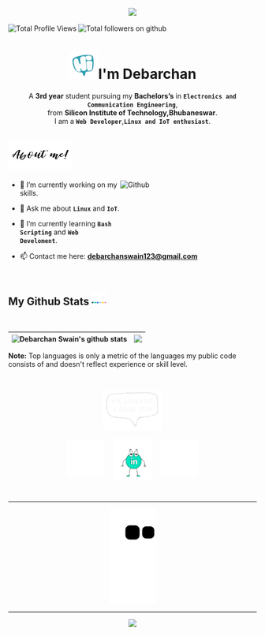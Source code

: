 <p align="center">
  <img src="https://readme-typing-svg.herokuapp.com?color=1F6EEA&size=42&width=900&height=100&lines=The+five+boxing+wizards+jump+quickly;How+vexingly+quick+daft+zebras+jump" />
</p>

<!--![Website](https://komarev.com/ghpvc/?username=djswain09&label=Profile%20views&color=0e75b6&style=flat)-->
<!--![Website](https://img.shields.io/github/followers/djswain09?style=social)-->

<p align="left">
<img src="https://komarev.com/ghpvc/?username=djswain09&label=Profile%20views&color=0e75b6&style=flat" alt="Total Profile Views" />
<img src="https://img.shields.io/github/followers/djswain09?style=social" alt="Total followers on github" />
</p> 





<h1 align="center"><img src="https://github.com/djswain9/djswain9/blob/main/gif/hi.webp" 
         alt="Hi"
         height="55"
         width="60" />I'm Debarchan
</h1>

<p align="center">A <strong>3rd year</strong> student pursuing my <strong>Bachelors’s</strong> in <code><strong>Electronics and Communication Engineering</strong></code>,<br>from <strong>Silicon Institute of Technology,Bhubaneswar</strong>.<br>I am a <code><strong>Web Developer</strong></code>,<code><strong>Linux and IoT enthusiast</strong></code>.
</p>





<h2> <img src="https://github.com/djswain9/djswain9/blob/main/gif/aboutMe.webp" height="60" width="130" alt="About Me"/> </h2>

<img width="55%" align="right" alt="Github" src="https://raw.githubusercontent.com/onimur/.github/master/.resources/git-header.svg" />


- 🔭 I’m currently working on my skills.

- 💬 Ask me about <code><strong>Linux</code></strong> and <code><strong>IoT</strong></code>.

- 🌱 I’m currently learning <code><strong>Bash Scripting</strong></code> and <code><strong>Web Develoment</strong></code>.

- 📫 Contact me here: **debarchanswain123@gmail.com**

<br>




<h2>My Github Stats <img src="https://github.com/djswain9/djswain9/blob/main/gif/stats.webp" height="25" width="30" /></h2>
<br>
  
| <img align="center" src="https://github-readme-stats-pat-3.vercel.app/api?username=djswain09&show_icons=true&include_all_commits=true&theme=tokyonight&hide_border=true" alt="Debarchan Swain's github stats" /> | <img align="center" src="https://github-readme-stats-pat-3.vercel.app/api/top-langs/?username=djswain09&layout=defult&theme=tokyonight&hide_border=true" /> |
| --- | --- |

**Note:** Top languages is only a metric of the languages my public code consists of and doesn't reflect experience or skill level.



<!--
<p>
  <a>
    <img height="150" src="https://github-readme-stats-pat-3.vercel.app/api?username=djswain09&show_icons=true&include_all_commits=true&theme=tokyonight&hide_border=true" alt="Debarchan Swain's github stats" />
    <img height="150" src="https://github-readme-stats-pat-3.vercel.app/api/top-langs/?username=djswain09&langs_count=7&theme=tokyonight&hide_border=true" />
  </a>
</p>
-->

 


<br>


<p align="center"><img src="https://github.com/djswain9/djswain9/blob/main/gif/followme.webp" width="120px" height="80px"/></p>
<p align="center">
<a href="https://twitter.com/DebarchanSwain9" target="_blank"><img align="center" src="https://github.com/djswain9/djswain9/blob/main/gif/twitter.webp" alt="DebarchanSwain9"  width="15%" /></a> &nbsp;&nbsp;&nbsp;
<a href="https://www.linkedin.com/in/debarchan-swain-0511a2191/" target="_blank"><img align="center" src="https://github.com/djswain9/djswain9/blob/main/gif/linkedin.webp" alt="Debarchan Swain" width="15%" /></a>&nbsp;&nbsp;&nbsp;&nbsp;
<a href="https://www.instagram.com/debarchan_swain/" target="_blank"><img align="center" src="https://github.com/djswain9/djswain9/blob/main/gif/instagram.webp" alt="debarchan_swain" width="15%" /></a>
</p>
<br>


<hr>
<p align="center">
  <img src="https://github.com/djswain09/djswain09/blob/output/github-contribution-grid-snake.svg" alt="snake">
</p>
<hr>

<p align="center">
  <img src="https://readme-typing-svg.herokuapp.com/?center=true&vCenter=true&color=1F6EEA&width=800&lines=This+page+is+best+viewed+in+dark+mode.;Now+we+both+probably+need+to+get+back+to+coding+💻.;Hope+you+enjoy!" />
</p>








<!--
https://media2.giphy.com/media/J4I1yCJJa37HkWjgoE/giphy.gif?cid=ecf05e47oq8blwo8ubsvyf2yz9nyj53uzwxmzrb6445mac3j&rid=giphy.gif&ct=s  

https://media3.giphy.com/media/kd3p781G0tgn3EH3nD/giphy.gif?cid=ecf05e47te63etcqc3shpfrwb6cy2cpmaj5r38oeazgqkx67&rid=giphy.gif&ct=s

<p align="center"><img src="https://media2.giphy.com/media/grNkIEN4dkiMXFLIE9/100.webp?cid=ecf05e473b11pr687e7e9tcucr30lrx6lks8xug18wok4m6u&rid=100.webp&ct=s" height="40px" /></p>
--this is for social media


____facebook gif__________
https://media4.giphy.com/media/ThgV8XsPhQXFzXncMV/200w.webp?cid=ecf05e478ij3zkqqbgkcfqi81kixt1h0l343p5lcoww7p4dq&rid=200w.webp&ct=s



______whatsapp gif______

https://media0.giphy.com/media/aDtS84k1WfYiCwlIxR/200w.webp?cid=ecf05e478ij3zkqqbgkcfqi81kixt1h0l343p5lcoww7p4dq&rid=200w.webp&ct=s



_____social media gif_________

https://media0.giphy.com/media/AyzYjy9JekCHnrai3P/200w.webp?cid=ecf05e47c8n4az1vhc2ikx3jvcyfv2jfm46xi7dvr1shf8um&rid=200w.webp&ct=s

https://media3.giphy.com/media/faWsfcwkzbfZQ3HOac/200.webp?cid=ecf05e47yludncl0bcbjssy6wff1cfjmhrbx2i1vzb3vhy70&rid=200.webp&ct=s

-->










<!--
## 🚀 Languages and Tools:

<p align="left"> 
    <a href="https://www.java.com" target="_blank"> <img src="https://img.icons8.com/color/48/000000/java-coffee-cup-logo.png"/> </a>
    <a href="https://reactjs.org/" target="_blank"> <img src="https://img.icons8.com/color/48/000000/react-native.png"/> </a>
    <a href="https://spring.io/projects/spring-boot" target="_blank"> <img src="https://img.icons8.com/color/48/000000/spring-logo.png"/> </a> 
    <a href="https://developer.mozilla.org/en-US/docs/Web/JavaScript" target="_blank"> <img src="https://img.icons8.com/color/48/000000/javascript.png"/> </a> 
    <a href="https://www.w3.org/html/" target="_blank"> <img src="https://img.icons8.com/color/48/000000/html-5.png"/> </a> 
    <a href="https://www.w3schools.com/css/" target="_blank"> <img src="https://img.icons8.com/color/48/000000/css3.png"/> </a> 
    <a href="https://getbootstrap.com" target="_blank"> <img src="https://img.icons8.com/color/48/000000/bootstrap.png"/> </a> 
    <a href="https://www.python.org" target="_blank"> <img src="https://img.icons8.com/color/48/000000/python.png"/> </a> 
    <a style="padding-right:8px;" href="https://nodejs.org" target="_blank"> <img src="https://img.icons8.com/color/48/000000/nodejs.png"/> </a> 
    <a style="padding-right:8px;" href="https://www.mysql.com/" target="_blank"> <img src="https://img.icons8.com/fluent/50/000000/mysql-logo.png"/> </a>
    <a href="https://www.mongodb.com/" target="_blank"> <img src="https://raw.githubusercontent.com/devicons/devicon/master/icons/mongodb/mongodb-original-wordmark.svg" alt="mongodb" width="48" height="48"/> </a> 
    <a href="https://firebase.google.com/" target="_blank"> <img src="https://img.icons8.com/color/48/000000/firebase.png"/> </a> 
    <a href="https://postman.com" target="_blank"> <img src="https://www.vectorlogo.zone/logos/getpostman/getpostman-icon.svg" alt="postman" width="45" height="45"/> </a>   
    <a href="https://git-scm.com/" target="_blank"> <img src="https://img.icons8.com/color/48/000000/git.png"/> </a> 
    <a href="https://www.jenkins.io" target="_blank"> <img src="https://www.vectorlogo.zone/logos/jenkins/jenkins-icon.svg" alt="jenkins" width="48" height="48"/> </a> 
    <a href="https://redux.js.org" target="_blank"> <img src="https://img.icons8.com/color/48/000000/redux.png"/> </a>
    <a href="https://expressjs.com" target="_blank"> <img src="https://raw.githubusercontent.com/devicons/devicon/master/icons/express/express-original-wordmark.svg" alt="express" width="40" height="40"/> </a>
</p>


-->














<!--

## Skilled in

### Languages:

<code><img src="https://raw.githubusercontent.com/shambashib20/shambashib20/master/java.png" height="30"></code>
<code><img src="https://raw.githubusercontent.com/soumyadip007/soumyadip007/master/img/pl/js.png" height="30"></code>
<code><img src="https://raw.githubusercontent.com/soumyadip007/soumyadip007/master/img/pl/ts.png" height="30"></code>
<code><img src="https://raw.githubusercontent.com/soumyadip007/soumyadip007/master/img/pl/python.png" height="30"></code>

### Web Developement
<code><img src="https://raw.githubusercontent.com/soumyadip007/soumyadip007/master/img/web/ui/html.png" height="30"></code>
<code><img src="https://raw.githubusercontent.com/soumyadip007/soumyadip007/master/img/web/ui/css.png" height="30"></code>
<code><img src="https://raw.githubusercontent.com/soumyadip007/soumyadip007/master/img/web/ui/bt.jpg" height="30"></code>
<code><img src="https://upload.wikimedia.org/wikipedia/commons/thumb/a/a7/React-icon.svg/1200px-React-icon.svg.png" height="30"></code>
<code><img src="https://raw.githubusercontent.com/soumyadip007/soumyadip007/master/img/web/ui/jq.jpg" height="30"></code>
<code><img src="https://raw.githubusercontent.com/soumyadip007/soumyadip007/master/img/web/ui/redux.png" height="30"></code>

#### Backend/Server:

<code><img src="https://upload.wikimedia.org/wikipedia/commons/d/d9/Node.js_logo.svg" height="30"></code>
<code><img src="https://encrypted-tbn0.gstatic.com/images?q=tbn:ANd9GcR0syl-pMTbiJQw4yW4R0Ll8A3a-K8jAw2M_Q&usqp=CAU" height="30"></code>

#### Database:

<code><img src="https://raw.githubusercontent.com/soumyadip007/soumyadip007/master/img/db/mysql1.png" height="30"></code>
<code><img src="https://raw.githubusercontent.com/soumyadip007/soumyadip007/master/img/db/mongo.png" height="30"></code>


### Dev-Ops:

<code><img src="https://raw.githubusercontent.com/soumyadip007/soumyadip007/master/img/cloud/git.png" height="30"></code>
<code><img src="https://raw.githubusercontent.com/soumyadip007/soumyadip007/master/img/cloud/github.png" height="30"></code>
<code><img src="https://www.gstatic.com/devrel-devsite/prod/v2210075187f059b839246c2c03840474501c3c6024a99fb78f6293c1b4c0f664/firebase/images/touchicon-180.png" height="30"></code>



## Experience
* 🙇‍♂️ Cybersecurity Intern at Gurugram Police Cyber Cell
* ✌️ Open Source contributor at Swift Code of Summer 2021, GirlScript Summer of Code '21 and GirlScript Winter of Code '21.
* 🧑‍🔬 Exhibitor at West Bengal State Science Expo 2020

  
![GitHub streak stats](https://github-readme-streak-stats.herokuapp.com/?user=shambashib20&theme=dark)  

![Shambashib's Github Stats](https://github-readme-stats.vercel.app/api?username=shambashib20&count_private=true&show_icons=true&theme=dark)

[![trophy](https://github-profile-trophy.vercel.app/?username=shambashib20&theme=darkhub)](https://github.com/shambashib20/github-profile-trophy)



[![Top Langs](https://github-readme-stats.vercel.app/api/top-langs/?username=shambashib20&layout=compact&theme=dark)](https://github.com/shambashib20/github-readme-stats)
 
![GitHub metrics](https://metrics.lecoq.io/shambashib20)  

![Profile views](https://gpvc.arturio.dev/shambashib20)

-->
<!--
#### Contact
<p align="left">
  <a href="http://twitter.com/evavic44">
    <img src="https://img.shields.io/twitter/follow/evavic44?label=Twitter&logo=twitter&style=for-the-badge" />
  </a>
  <a href="https://www.linkedin.com/in/evavic44">
    <img src="https://img.shields.io/badge/LinkedIn-0077B5?style=for-the-badge&logo=linkedin&logoColor=white">
  </a>
  <a href="mailto: evavic44@gmail.com"> 
    <img src="https://img.shields.io/badge/Gmail-D14836?style=for-the-badge&logo=gmail&logoColor=white">
  </a>
  <a href="https://codepen.io/evavic44"> 
    <img src="https://img.shields.io/badge/Codepen-000000?style=for-the-badge&logo=codepen&logoColor=white">
  </a>
  <a href="https://stackoverflow.com/users/14021166/eke?tab=profile"> 
    <img src="https://img.shields.io/badge/Stack_Overflow-FE7A16?style=for-the-badge&logo=stack-overflow&logoColor=white">
  </a>
</p>
<hr>

#### Languages and Tools
<p align="left"> 
<img src="https://img.shields.io/badge/HTML5-E34F26?style=for-the-badge&logo=html5&logoColor=white">
<img src="https://img.shields.io/badge/CSS3-1572B6?style=for-the-badge&logo=css3&logoColor=white">
<img src="https://img.shields.io/badge/JavaScript-F7DF1E?style=for-the-badge&logo=javascript&logoColor=black">
<img src="https://img.shields.io/badge/Markdown-000000?style=for-the-badge&logo=markdown&logoColor=white">
<img src="https://img.shields.io/badge/Netlify-00C7B7?style=for-the-badge&logo=netlify&logoColor=white">
<img src="https://img.shields.io/badge/Vercel-000000?style=for-the-badge&logo=vercel&logoColor=white">
<img src="https://img.shields.io/badge/Git-F05032?style=for-the-badge&logo=git&logoColor=white">
<img src="https://img.shields.io/badge/Vs_Code-0078D4?style=for-the-badge&logo=visual%20studio%20code&logoColor=white">
<img src="https://img.shields.io/badge/Figma-F24E1E?style=for-the-badge&logo=figma&logoColor=white">
<img src="https://img.shields.io/badge/npm-CB3837?style=for-the-badge&logo=npm&logoColor=white">
<img src="https://img.shields.io/badge/React-20232A?style=for-the-badge&logo=react&logoColor=61DAFB">
<img src="https://img.shields.io/badge/Tailwind_CSS-38B2AC?style=for-the-badge&logo=tailwind-css&logoColor=white">
</p>
<br><hr>
-->













<!--

### 🛠 &nbsp;Tech Stack

![Python](https://img.shields.io/badge/-Python-05122A?style=flat&logo=python)&nbsp;
![JavaScript](https://img.shields.io/badge/-JavaScript-05122A?style=flat&logo=javascript)&nbsp;
![Java](https://img.shields.io/badge/-Java-05122A?style=flat&logo=Java&logoColor=FFA518)&nbsp;
![C](https://img.shields.io/badge/-C-05122A?style=flat&logo=C&logoColor=A8B9CC)&nbsp;
![C++](https://img.shields.io/badge/-C++-05122A?style=flat&logo=C%2B%2B&logoColor=00599C)&nbsp;
![R (Statistics)](https://img.shields.io/badge/-R-05122A?style=flat&logo=R&logoColor=276DC3)\
![React](https://img.shields.io/badge/-React-05122A?style=flat&logo=react)&nbsp;
![Node.js](https://img.shields.io/badge/-Node.js-05122A?style=flat&logo=node.js)&nbsp;
![Django](https://img.shields.io/badge/-Django-05122A?style=flat&logo=django&logoColor=092E20)&nbsp;
![Flask](https://img.shields.io/badge/-Flask-05122A?style=flat&logo=flask)&nbsp;
![Bootstrap](https://img.shields.io/badge/-Bootstrap-05122A?style=flat&logo=bootstrap&logoColor=563D7C)\
![HTML](https://img.shields.io/badge/-HTML-05122A?style=flat&logo=HTML5)&nbsp;
![CSS](https://img.shields.io/badge/-CSS-05122A?style=flat&logo=CSS3&logoColor=1572B6)&nbsp;
![Git](https://img.shields.io/badge/-Git-05122A?style=flat&logo=git)&nbsp;
![GitHub](https://img.shields.io/badge/-GitHub-05122A?style=flat&logo=github)&nbsp;
![Markdown](https://img.shields.io/badge/-Markdown-05122A?style=flat&logo=markdown)\
![Visual Studio Code](https://img.shields.io/badge/-Visual%20Studio%20Code-05122A?style=flat&logo=visual-studio-code&logoColor=007ACC)&nbsp;
![RStudio](https://img.shields.io/badge/-RStudio-05122A?style=flat&logo=rstudio)&nbsp;
![Eclipse](https://img.shields.io/badge/-Eclipse-05122A?style=flat&logo=eclipse-ide&logoColor=2C2255)\
![Illustrator](https://img.shields.io/badge/-Illustrator-05122A?style=flat&logo=adobe-illustrator)&nbsp;
![Photoshop](https://img.shields.io/badge/-Photoshop-05122A?style=flat&logo=adobe-photoshop)&nbsp;
![InDesign](https://img.shields.io/badge/-InDesign-05122A?style=flat&logo=adobe-indesign)

-->
